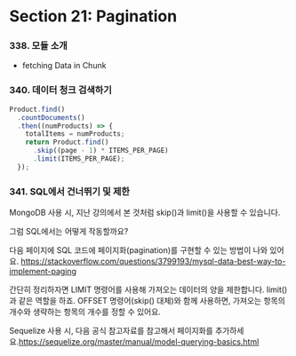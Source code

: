 # Section 21: Pagination

### 338. 모듈 소개

- fetching Data in Chunk

### 340. 데이터 청크 검색하기

```js
Product.find()
  .countDocuments()
  .then((numProducts) => {
    totalItems = numProducts;
    return Product.find()
      .skip((page - 1) * ITEMS_PER_PAGE)
      .limit(ITEMS_PER_PAGE);
  });
```

### 341. SQL에서 건너뛰기 및 제한

MongoDB 사용 시, 지난 강의에서 본 것처럼 skip()과 limit()을 사용할 수 있습니다.

그럼 SQL에서는 어떻게 작동할까요?

다음 페이지에 SQL 코드에 페이지화(pagination)를 구현할 수 있는 방법이 나와 있어요. https://stackoverflow.com/questions/3799193/mysql-data-best-way-to-implement-paging

간단히 정리하자면 LIMIT 명령어를 사용해 가져오는 데이터의 양을 제한합니다. limit() 과 같은 역할을 하죠. OFFSET 명령어(skip() 대체)와 함께 사용하면, 가져오는 항목의 개수와 생략하는 항목의 개수를 정할 수 있어요.

Sequelize 사용 시, 다음 공식 참고자료를 참고해서 페이지화를 추가하세요.https://sequelize.org/master/manual/model-querying-basics.html
